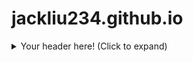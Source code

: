 # jackliu234.github.io

<details>
  <summary>Your header here! (Click to expand)</summary>
  Your content here...</br>
  (markup only where supported)</br>
  more content here...</br>
</details>
